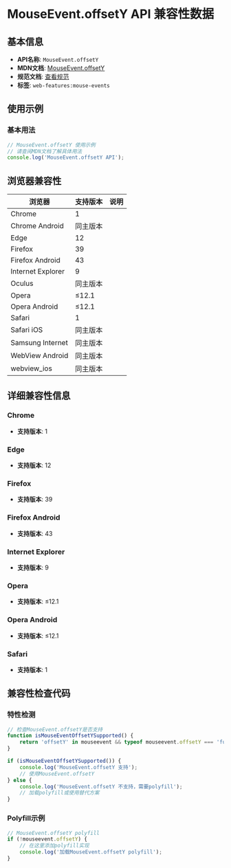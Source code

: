 # MouseEvent.offsetY API 兼容性数据

## 基本信息

- **API名称**: `MouseEvent.offsetY`
- **MDN文档**: [MouseEvent.offsetY](https://developer.mozilla.org/docs/Web/API/MouseEvent/offsetY)
- **规范文档**: [查看规范](https://drafts.csswg.org/cssom-view/#dom-mouseevent-offsety)
- **标签**: `web-features:mouse-events`

## 使用示例

### 基本用法

```javascript
// MouseEvent.offsetY 使用示例
// 请查阅MDN文档了解具体用法
console.log('MouseEvent.offsetY API');
```

## 浏览器兼容性

| 浏览器 | 支持版本 | 说明 |
|--------|----------|------|
| Chrome | 1 |  |
| Chrome Android | 同主版本 |  |
| Edge | 12 |  |
| Firefox | 39 |  |
| Firefox Android | 43 |  |
| Internet Explorer | 9 |  |
| Oculus | 同主版本 |  |
| Opera | ≤12.1 |  |
| Opera Android | ≤12.1 |  |
| Safari | 1 |  |
| Safari iOS | 同主版本 |  |
| Samsung Internet | 同主版本 |  |
| WebView Android | 同主版本 |  |
| webview_ios | 同主版本 |  |

## 详细兼容性信息

### Chrome

- **支持版本**: 1

### Edge

- **支持版本**: 12

### Firefox

- **支持版本**: 39

### Firefox Android

- **支持版本**: 43

### Internet Explorer

- **支持版本**: 9

### Opera

- **支持版本**: ≤12.1

### Opera Android

- **支持版本**: ≤12.1

### Safari

- **支持版本**: 1

## 兼容性检查代码

### 特性检测

```javascript
// 检查MouseEvent.offsetY是否支持
function isMouseEventOffsetYSupported() {
    return 'offsetY' in mouseevent && typeof mouseevent.offsetY === 'function';
}

if (isMouseEventOffsetYSupported()) {
    console.log('MouseEvent.offsetY 支持');
    // 使用MouseEvent.offsetY
} else {
    console.log('MouseEvent.offsetY 不支持，需要polyfill');
    // 加载polyfill或使用替代方案
}
```

### Polyfill示例

```javascript
// MouseEvent.offsetY polyfill
if (!mouseevent.offsetY) {
    // 在这里添加polyfill实现
    console.log('加载MouseEvent.offsetY polyfill');
}
```

